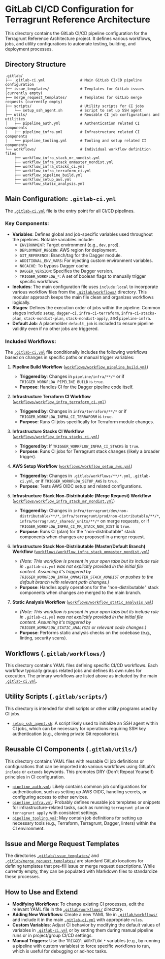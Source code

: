 # GitLab CI/CD Configuration for Terragrunt Reference Architecture

This directory contains the GitLab CI/CD pipeline configuration for the Terragrunt Reference Architecture project. It defines various workflows, jobs, and utility configurations to automate testing, building, and deployment processes.

## Directory Structure

```
.gitlab/
├── .gitlab-ci.yml                # Main GitLab CI/CD pipeline configuration
├── issue_templates/              # Templates for GitLab issues (currently empty)
├── merge_request_templates/      # Templates for GitLab merge requests (currently empty)
├── scripts/                      # Utility scripts for CI jobs
│   └── setup_ssh_agent.sh        # Script to set up SSH agent
├── utils/                        # Reusable CI job configurations and utilities
│   ├── pipeline_auth.yml         # Authentication related CI components
│   ├── pipeline_infra.yml        # Infrastructure related CI components
│   └── pipeline_tooling.yml      # Tooling and setup related CI components
└── workflows/                    # Individual workflow definition files
    ├── workflow_infra_stack_mr_nondist.yml
    ├── workflow_infra_stack_onmaster_nondist.yml
    ├── workflow_infra_stacks_ci.yml
    ├── workflow_infra_terraform_ci.yml
    ├── workflow_pipeline_build.yml
    ├── workflow_setup_aws.yml
    └── workflow_static_analysis.yml
```

## Main Configuration: `.gitlab-ci.yml`

The [`.gitlab-ci.yml`](../.gitlab-ci.yml) file is the entry point for all CI/CD pipelines.

### Key Components:

*   **Variables**: Defines global and job-specific variables used throughout the pipelines. Notable variables include:
    *   `ENVIRONMENT`: Target environment (e.g., `dev`, `prod`).
    *   `DEPLOYMENT_REGION`: AWS region for deployment.
    *   `GIT_REFERENCE`: Branch/tag for the Dagger module.
    *   `ADDITIONAL_ENV_VARS`: For injecting custom environment variables.
    *   `NOCACHE`: To bypass Dagger cache.
    *   `DAGGER_VERSION`: Specifies the Dagger version.
    *   `TRIGGER_WORKFLOW_*`: A set of boolean flags to manually trigger specific workflows.
*   **Includes**: The main configuration file uses `include:local` to incorporate various workflow files from the [`.gitlab/workflows/`](./workflows) directory. This modular approach keeps the main file clean and organizes workflows logically.
*   **Stages**: Defines the execution order of jobs within the pipeline. Common stages include `setup`, `dagger-ci`, `infra-ci-terraform`, `infra-ci-stacks-plan`, `stack-nondist-plan`, `stack-nondist-apply`, and `pipeline-infra`.
*   **Default Job**: A placeholder `default_job` is included to ensure pipeline validity even if no other jobs are triggered.

### Included Workflows:

The [`.gitlab-ci.yml`](../.gitlab-ci.yml) file conditionally includes the following workflows based on changes in specific paths or manual trigger variables:

1.  **Pipeline Build Workflow** ([`workflows/workflow_pipeline_build.yml`](./workflows/workflow_pipeline_build.yml))
    *   **Triggered by**: Changes in `pipeline/infra/**/*` or if `TRIGGER_WORKFLOW_PIPELINE_BUILD` is `true`.
    *   **Purpose**: Handles CI for the Dagger pipeline code itself.

2.  **Infrastructure Terraform CI Workflow** ([`workflows/workflow_infra_terraform_ci.yml`](./workflows/workflow_infra_terraform_ci.yml))
    *   **Triggered by**: Changes in `infra/terraform/**/*` or if `TRIGGER_WORKFLOW_INFRA_CI_TERRAFORM` is `true`.
    *   **Purpose**: Runs CI jobs specifically for Terraform module changes.

3.  **Infrastructure Stacks CI Workflow** ([`workflows/workflow_infra_stacks_ci.yml`](./workflows/workflow_infra_stacks_ci.yml))
    *   **Triggered by**: If `TRIGGER_WORKFLOW_INFRA_CI_STACKS` is `true`.
    *   **Purpose**: Runs CI jobs for Terragrunt stack changes (likely a broader trigger).

4.  **AWS Setup Workflow** ([`workflows/workflow_setup_aws.yml`](./workflows/workflow_setup_aws.yml))
    *   **Triggered by**: Changes in `.gitlab/workflows/**/*.yml`, `.gitlab-ci.yml`, or if `TRIGGER_WORKFLOW_SETUP_AWS` is `true`.
    *   **Purpose**: Tests AWS OIDC setup and related configurations.

5.  **Infrastructure Stack Non-Distributable (Merge Request) Workflow** ([`workflows/workflow_infra_stack_mr_nondist.yml`](./workflows/workflow_infra_stack_mr_nondist.yml))
    *   **Triggered by**: Changes in `infra/terragrunt/dev/non-distributable/**/*`, `infra/terragrunt/prod/non-distributable/**/*`, `infra/terragrunt/_shared/_units/**/*` on merge requests, or if `TRIGGER_WORKFLOW_INFRA_CI_MR_STACK_NON_DIST` is `true`.
    *   **Purpose**: Runs CI (plan) for the "non-distributable" stack components when changes are proposed in a merge request.

6.  **Infrastructure Stack Non-Distributable (Master/Default Branch) Workflow** ([`workflows/workflow_infra_stack_onmaster_nondist.yml`](./workflows/workflow_infra_stack_onmaster_nondist.yml))
    *   *(Note: This workflow is present in your open tabs but its include rule in `.gitlab-ci.yml` was not explicitly provided in the initial file content. Assuming it's triggered by `TRIGGER_WORKFLOW_INFRA_ONMASTER_STACK_NONDIST` or pushes to the default branch with relevant path changes.)*
    *   **Purpose**: Handles apply operations for the "non-distributable" stack components when changes are merged to the main branch.

7.  **Static Analysis Workflow** ([`workflows/workflow_static_analysis.yml`](./workflows/workflow_static_analysis.yml))
    *   *(Note: This workflow is present in your open tabs but its include rule in `.gitlab-ci.yml` was not explicitly provided in the initial file content. Assuming it's triggered by `TRIGGER_WORKFLOW_STATIC_ANALYSIS` or relevant code changes.)*
    *   **Purpose**: Performs static analysis checks on the codebase (e.g., linting, security scans).

## Workflows (`.gitlab/workflows/`)

This directory contains YAML files defining specific CI/CD workflows. Each workflow typically groups related jobs and defines its own rules for execution. The primary workflows are listed above as included by the main [`.gitlab-ci.yml`](../.gitlab-ci.yml).

## Utility Scripts (`.gitlab/scripts/`)

This directory is intended for shell scripts or other utility programs used by CI jobs.
*   [`setup_ssh_agent.sh`](./scripts/setup_ssh_agent.sh): A script likely used to initialize an SSH agent within CI jobs, which can be necessary for operations requiring SSH key authentication (e.g., cloning private Git repositories).

## Reusable CI Components (`.gitlab/utils/`)

This directory contains YAML files with reusable CI job definitions or configurations that can be imported into various workflows using GitLab's `include` or `extends` keywords. This promotes DRY (Don't Repeat Yourself) principles in CI configuration.
*   [`pipeline_auth.yml`](./utils/pipeline_auth.yml): Likely contains common job configurations for authentication, such as setting up AWS OIDC, handling secrets, or configuring access to other services.
*   [`pipeline_infra.yml`](./utils/pipeline_infra.yml): Probably defines reusable job templates or snippets for infrastructure-related tasks, such as running `terragrunt plan` or `terragrunt apply` with consistent settings.
*   [`pipeline_tooling.yml`](./utils/pipeline_tooling.yml): May contain job definitions for setting up necessary tools (e.g., Terraform, Terragrunt, Dagger, linters) within the CI environment.

## Issue and Merge Request Templates

The directories [`.gitlab/issue_templates/`](./issue_templates) and [`.gitlab/merge_request_templates/`](./merge_request_templates) are standard GitLab locations for defining templates that pre-fill issue or merge request descriptions. While currently empty, they can be populated with Markdown files to standardize these processes.

## How to Use and Extend

*   **Modifying Workflows**: To change existing CI processes, edit the relevant YAML file in the [`.gitlab/workflows/`](./workflows) directory.
*   **Adding New Workflows**: Create a new YAML file in [`.gitlab/workflows/`](./workflows) and include it in the main [`.gitlab-ci.yml`](../.gitlab-ci.yml) with appropriate `rules`.
*   **Custom Variables**: Adjust CI behavior by modifying the default values of variables in [`.gitlab-ci.yml`](../.gitlab-ci.yml) or by setting them during manual pipeline runs or in project/group CI/CD settings.
*   **Manual Triggers**: Use the `TRIGGER_WORKFLOW_*` variables (e.g., by running a pipeline with custom variables) to force specific workflows to run, which is useful for debugging or ad-hoc tasks.
